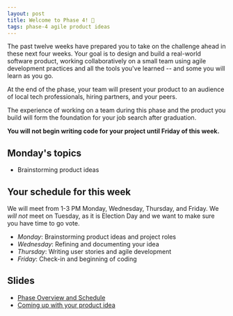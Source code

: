```yaml
---
layout: post
title: Welcome to Phase 4! 🎉
tags: phase-4 agile product ideas
---
```


The past twelve weeks have prepared you to take on the challenge ahead in these next four weeks. Your goal is to design and build a real-world software product, working collaboratively on a small team using agile development practices and all the tools you've learned -- and some you will learn as you go.

At the end of the phase, your team will present your product to an audience of local tech professionals, hiring partners, and your peers.

The experience of working on a team during this phase and the product you build will form the foundation for your job search after graduation.

**You will not begin writing code for your project until Friday of this week.**

## Monday's topics

- Brainstorming product ideas

## Your schedule for this week

We will meet from 1-3 PM Monday, Wednesday, Thursday, and Friday. We *will not* meet on Tuesday, as it is Election Day and we want to make sure you have time to go vote.

- *Monday*: Brainstorming product ideas and project roles
- *Wednesday*: Refining and documenting your idea
- *Thursday*: Writing user stories and agile development
- *Friday*: Check-in and beginning of coding

## Slides

- [Phase Overview and Schedule](/slide-decks/overview-slides.pdf)
- [Coming up with your product idea](/slide-decks/ideas-slides.pdf)
